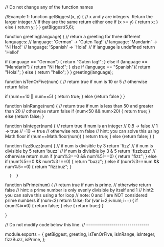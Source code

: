 // Do not change any of the function names


//Example 1:
function getBiggest(x, y) {
  // x and y are integers.  Return the larger integer
  // if they are the same return either one
  if (x >= y) {
    return x;
  } else {
    return y;
} 
} getBiggest(5,6);

function greeting(language) {
  // return a greeting for three different languages:
  // language: 'German' -> 'Guten Tag!'
  // language: 'Mandarin' -> 'Ni Hao!'
  // language: 'Spanish' -> 'Hola!'
  // if language is undefined return 'Hello!'

if (language == "German") {
  return "Guten tag!";  }
  else if (language == "Mandarin") {
    return "Ni Hao!";
  }
  else if (language == "Spanish"){
    return "Hola!";
  } else
  {
return "hello";
  }
} greeting(language);




function isTenOrFive(num) {
  // return true if num is 10 or 5
  // otherwise return false
  
  if (num==10 || num==5) {
          return true; }
    else {return false
    }
  }


function isInRange(num) {
  // return true if num is less than 50 and greater than 20
  // otherwise return false
  if (num<50 && num>20) { return true; 
  } else {return false;
} 

function isInteger(num) {
  // return true if num is an integer
  // 0.8 -> false
  // 1 -> true
  // -10 -> true
  // otherwise return false
  // hint: you can solve this using Math.floor
if (num==Math.floor(num)) {
  return true; 
} else {return false;
}
}

function fizzBuzz(num) {
  // if num is divisible by 3 return 'fizz'
  // if num is divisible by 5 return 'buzz'
  // if num is divisible by 3 & 5 return 'fizzbuzz'
  // otherwise return num
   if (num%3==0 && num%5!==0) {
    return "fizz"; }
    else if (num%5==0 && num%3 !==0)  {
      return "buzz"; }
      else if (num%3==num && num%5==0) {
       return "fizzbuz"; }

      }  }
      


function isPrime(num) {
  // return true if num is prime.
  // otherwise return false
  // hint: a prime number is only evenly divisible by itself and 1
  // hint2: you can solve this using a for loop
  // note: 0 and 1 are NOT considered prime numbers
 if (num<2) return false;
 for (var i=2;i<num;i++) {
   if (num%i==0) {
    return false; } else { return true;}
 } 

}

// Do not modify code below this line.
// --------------------------------

module.exports = {
  getBiggest,
  greeting,
  isTenOrFive,
  isInRange,
  isInteger,
  fizzBuzz,
  isPrime,
};
